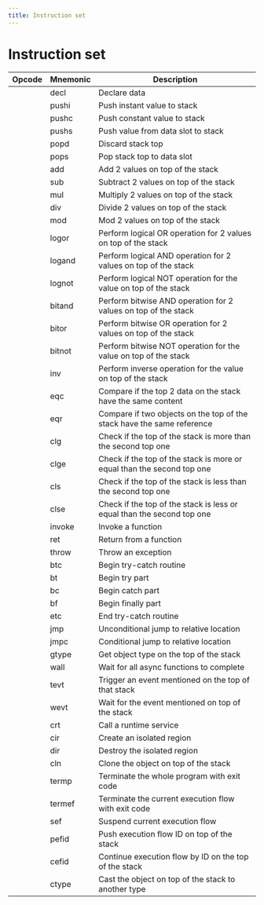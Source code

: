 ```yaml
---
title: Instruction set
---
```


# Instruction set

| Opcode | Mnemonic | Description                                                            |
| ------ | -------- | ---------------------------------------------------------------------- |
|        | decl     | Declare data                                                           |
|        | pushi    | Push instant value to stack                                            |
|        | pushc    | Push constant value to stack                                           |
|        | pushs    | Push value from data slot to stack                                     |
|        | popd     | Discard stack top                                                      |
|        | pops     | Pop stack top to data slot                                             |
|        | add      | Add 2 values on top of the stack                                       |
|        | sub      | Subtract 2 values on top of the stack                                  |
|        | mul      | Multiply 2 values on top of the stack                                  |
|        | div      | Divide 2 values on top of the stack                                    |
|        | mod      | Mod 2 values on top of the stack                                       |
|        | logor    | Perform logical OR operation for 2 values on top of the stack          |
|        | logand   | Perform logical AND operation for 2 values on top of the stack         |
|        | lognot   | Perform logical NOT operation for the value on top of the stack        |
|        | bitand   | Perform bitwise AND operation for 2 values on top of the stack         |
|        | bitor    | Perform bitwise OR operation for 2 values on top of the stack          |
|        | bitnot   | Perform bitwise NOT operation for the value on top of the stack        |
|        | inv      | Perform inverse operation for the value on top of the stack            |
|        | eqc      | Compare if the top 2 data on the stack have the same content           |
|        | eqr      | Compare if two objects on the top of the stack have the same reference |
|        | clg      | Check if the top of the stack is more than the second top one          |
|        | clge     | Check if the top of the stack is more or equal than the second top one |
|        | cls      | Check if the top of the stack is less than the second top one          |
|        | clse     | Check if the top of the stack is less or equal than the second top one |
|        | invoke   | Invoke a function                                                      |
|        | ret      | Return from a function                                                 |
|        | throw    | Throw an exception                                                     |
|        | btc      | Begin try-catch routine                                                |
|        | bt       | Begin try part                                                         |
|        | bc       | Begin catch part                                                       |
|        | bf       | Begin finally part                                                     |
|        | etc      | End try-catch routine                                                  |
|        | jmp      | Unconditional jump to relative location                                |
|        | jmpc     | Conditional jump to relative location                                  |
|        | gtype    | Get object type on the top of the stack                                |
|        | wall     | Wait for all async functions to complete                               |
|        | tevt     | Trigger an event mentioned on the top of that stack                    |
|        | wevt     | Wait for the event mentioned on top of the stack                       |
|        | crt      | Call a runtime service                                                 |
|        | cir      | Create an isolated region                                              |
|        | dir      | Destroy the isolated region                                            |
|        | cln      | Clone the object on top of the stack                                   |
|        | termp    | Terminate the whole program with exit code                             |
|        | termef   | Terminate the current execution flow with exit code                    |
|        | sef      | Suspend current execution flow                                         |
|        | pefid    | Push execution flow ID on top of the stack                             |
|        | cefid    | Continue execution flow by ID on the top of the stack                  |
|        | ctype    | Cast the object on top of the stack to another type                    |

